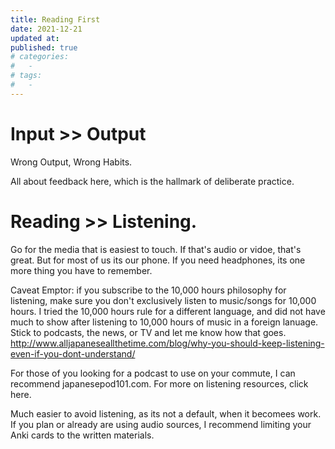 ```yaml
---
title: Reading First
date: 2021-12-21
updated at: 
published: true
# categories:
#   - 
# tags:
#   - 
---
```


# Input >> Output
Wrong Output, Wrong Habits. 

All about feedback here, which is the hallmark of deliberate practice. 

# Reading >> Listening. 
Go for the media that is easiest to touch. If that's audio or vidoe, that's great. But for most of us its our phone. If you need headphones, its one more thing you have to remember. 

Caveat Emptor: if you subscribe to the 10,000 hours philosophy for listening, make sure you don't exclusively listen to music/songs for 10,000 hours. I tried the 10,000 hours rule for a different language, and did not have much to show after listening to 10,000 hours of music in a foreign lanuage. Stick to podcasts, the news, or TV and let me know how that goes. 
http://www.alljapaneseallthetime.com/blog/why-you-should-keep-listening-even-if-you-dont-understand/

For those of you looking for a podcast to use on your commute, I can recommend japanesepod101.com. For more on listening resources, click here. 

Much easier to avoid listening, as its not a default, when it becomees work. If you plan or already are using audio sources, I recommend limiting your Anki cards to the written materials. 